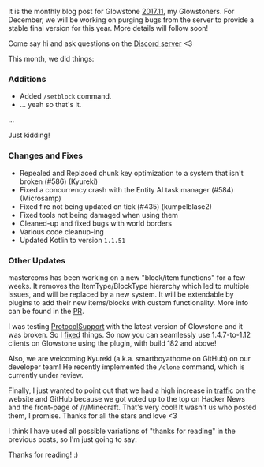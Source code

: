 It is the monthly blog post for Glowstone [2017.11](https://github.com/GlowstoneMC/Glowstone/releases/tag/2017.11.0), my Glowstoners. For December, we will be working on purging bugs from the server to provide a stable final version for this year. More details will follow soon!

Come say hi and ask questions on the [Discord server](https://discord.gg/TFJqhsC) <3

This month, we did things:

### Additions

* Added `/setblock` command.
* ... yeah so that's it.



...



Just kidding!

### Changes and Fixes

* Repealed and Replaced chunk key optimization to a system that isn't broken (#586) (Kyureki)
* Fixed a concurrency crash with the Entity AI task manager (#584) (Microsamp)
* Fixed fire not being updated on tick (#435) (kumpelblase2)
* Fixed tools not being damaged when using them
* Cleaned-up and fixed bugs with world borders
* Various code cleanup-ing
* Updated Kotlin to version `1.1.51`

### Other Updates

mastercoms has been working on a new "block/item functions" for a few weeks. It removes the ItemType/BlockType hierarchy which led to multiple issues, and will be replaced by a new system. It will be extendable by plugins to add their new items/blocks with custom functionality. More info can be found in the [PR](https://github.com/GlowstoneMC/Glowstone/pull/587).

I was testing [ProtocolSupport](http://protocolsupport.true-games.org/) with the latest version of Glowstone and it was broken. So I [fixed](https://github.com/ProtocolSupport/ProtocolSupport/pull/748) things. So now you can seamlessly use 1.4.7-to-1.12 clients on Glowstone using the plugin, with build 182 and above!

Also, we are welcoming Kyureki (a.k.a. smartboyathome on GitHub) on our developer team! He recently implemented the `/clone` command, which is currently under review.

Finally, I just wanted to point out that we had a high increase in [traffic](https://i.imgur.com/1Me1dZf.png) on the website and GitHub because we got voted up to the top on Hacker News and the front-page of /r/Minecraft. That's very cool! It wasn't us who posted them, I promise. Thanks for all the stars and love <3


I think I have used all possible variations of "thanks for reading" in the previous posts, so I'm just going to say:

Thanks for reading! :)
